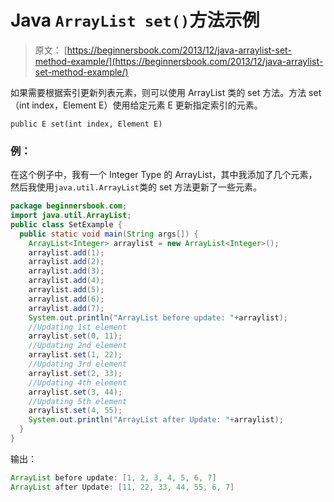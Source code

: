 # Java `ArrayList set()`方法示例

> 原文： [https://beginnersbook.com/2013/12/java-arraylist-set-method-example/](https://beginnersbook.com/2013/12/java-arraylist-set-method-example/)

如果需要根据索引更新列表元素，则可以使用 ArrayList 类的 set 方法。方法 set（int index，Element E）使用给定元素 E 更新指定索引的元素。

`public E set(int index, Element E)`

### 例：

在这个例子中，我有一个 Integer Type 的 ArrayList，其中我添加了几个元素，然后我使用`java.util.ArrayList`类的 set 方法更新了一些元素。

```java
package beginnersbook.com;
import java.util.ArrayList;
public class SetExample {
  public static void main(String args[]) {
    ArrayList<Integer> arraylist = new ArrayList<Integer>();
    arraylist.add(1);
    arraylist.add(2);
    arraylist.add(3);
    arraylist.add(4);
    arraylist.add(5);
    arraylist.add(6);
    arraylist.add(7);
    System.out.println("ArrayList before update: "+arraylist);
    //Updating 1st element
    arraylist.set(0, 11);
    //Updating 2nd element
    arraylist.set(1, 22);
    //Updating 3rd element
    arraylist.set(2, 33);
    //Updating 4th element
    arraylist.set(3, 44);
    //Updating 5th element
    arraylist.set(4, 55);
    System.out.println("ArrayList after Update: "+arraylist);
  }
}
```

输出：

```java
ArrayList before update: [1, 2, 3, 4, 5, 6, 7]
ArrayList after Update: [11, 22, 33, 44, 55, 6, 7]
```